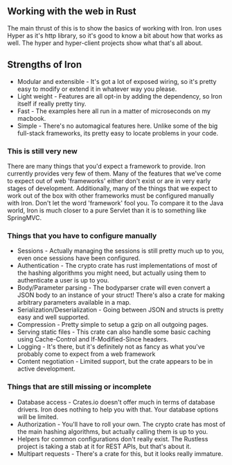 Working with the web in Rust
------------------------------------

The main thrust of this is to show the basics of working with Iron. Iron uses Hyper as it's http library, so it's good to know a bit about how that works as well. The hyper and hyper-client projects show what that's all about.

## Strengths of Iron

- Modular and extensible - It's got a lot of exposed wiring, so it's pretty easy to modify or extend it in whatever way you please.
- Light weight - Features are all opt-in by adding the dependency, so Iron itself if really pretty tiny.
- Fast - The examples here all run in a matter of microseconds on my macbook.
- Simple - There's no automagical features here. Unlike some of the big full-stack frameworks, its pretty easy to locate problems in your code.

### This is still very new

There are many things that you'd expect a framework to provide. Iron currently provides very few of them. Many of the features that we've come to expect out of web 'frameworks' either don't exist or are in very early stages of development. Additionally, many of the things that we expect to work out of the box with other frameworks must be configured manually with Iron. Don't let the word 'framework' fool you. To compare it to the Java world, Iron is much closer to a pure Servlet than it is to something like SpringMVC.

### Things that you have to configure manually

- Sessions - Actually managing the sessions is still pretty much up to you, even once sessions have been configured.
- Authentication - The crypto crate has rust implementations of most of the hashing algorithms you might need, but actually using them to authenticate a user is up to you.
- Body/Parameter parsing - The bodyparser crate will even convert a JSON body to an instance of your struct! There's also a crate for making arbitrary parameters available in a map.
- Serialization/Deserialization - Going between JSON and structs is pretty easy and well supported.
- Compression - Pretty simple to setup a gzip on all outgoing pages.
- Serving static files - This crate can also handle some basic caching using Cache-Control and If-Modified-Since headers.
- Logging - It's there, but it's definitely not as fancy as what you've probably come to expect from a web framework
- Content negotiation - Limited support, but the crate appears to be in active development.

### Things that are still missing or incomplete

- Database access - Crates.io doesn't offer much in terms of database drivers. Iron does nothing to help you with that. Your database options will be limited.
- Authorization - You'll have to roll your own. The crypto crate has most of the main hashing algorithms, but actually calling them is up to you.
- Helpers for common configurations don't really exist. The Rustless project is taking a stab at it for REST APIs, but that's about it.
- Multipart requests - There's a crate for this, but it looks really immature.
